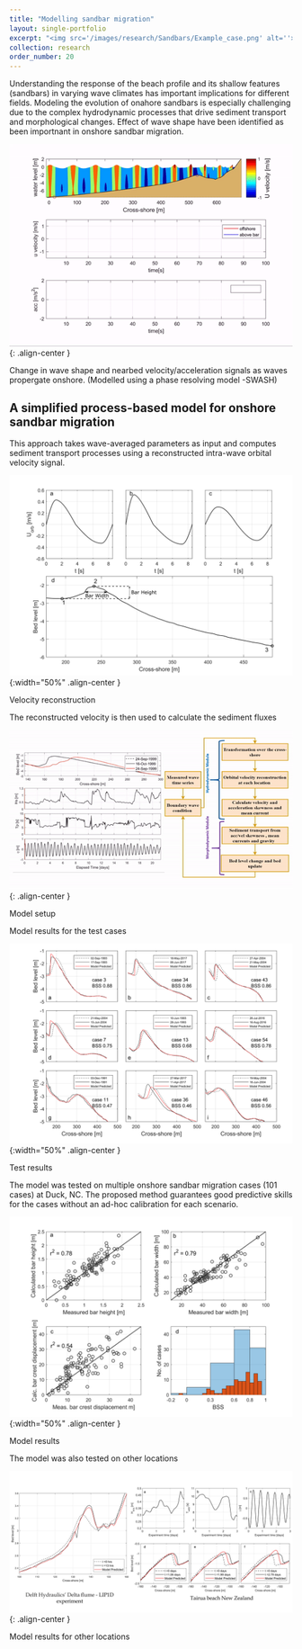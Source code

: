 ```yaml
---
title: "Modelling sandbar migration"
layout: single-portfolio
excerpt: "<img src='/images/research/Sandbars/Example_case.png' alt=''>"
collection: research
order_number: 20
---
```


Understanding the response of the beach profile and its shallow features (sandbars) in varying wave climates has important implications for different fields. Modeling the evolution of onahore sandbars is especially challenging due to the complex hydrodynamic processes that drive sediment transport and morphological changes. 
Effect of wave shape have been identified as been importnant in onshore sandbar migration.

![](/images/research/Sandbars/Mikevid.gif){: .align-center }

<figcaption>
Change in wave shape and nearbed velocity/acceleration signals as waves propergate onshore. (Modelled using a phase resolving model -SWASH)
</figcaption>

## A simplified process-based model for onshore sandbar migration 

This approach takes wave-averaged parameters as input and computes sediment transport processes using a reconstructed intra-wave orbital velocity signal. 

![](/images/research/Sandbars/F1_vel_recon.png){:width="50%" .align-center }

<figcaption>
Velocity reconstruction
</figcaption>

The reconstructed velocity is then used to calculate the sediment fluxes

![](/images/research/Sandbars/Modelintro.gif){: .align-center }

<figcaption>
Model setup 
</figcaption>

Model results for the test cases

![](/images/research/Sandbars/F6_test_examples.png){:width="50%" .align-center }

<figcaption>
Test results
</figcaption>

The model was tested on multiple onshore sandbar migration cases (101 cases) at Duck, NC. The proposed method guarantees good predictive skills for the cases without an ad-hoc calibration for each scenario. 

![](/images/research/Sandbars/bar_metrics_r2.png){:width="50%" .align-center }

<figcaption>
Model results
</figcaption>


The model was also tested on other locations 

![](/images/research/Sandbars/other_locs.jpg){: .align-center }

<figcaption>
Model results for other locations 
</figcaption>





